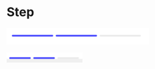 <!--
 * @Author: Hong.Zhang
 * @Date: 2022-06-17 17:47:08
 * @Description: 
-->
# Step

![fwstep](./img/fwstep.png)

![cwstep](./img/cwstep.png)